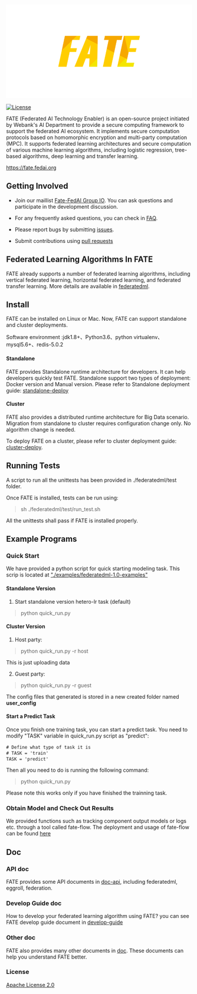 <div align="center">
  <img src="./doc/images/FATE_logo.png">
</div>

[![License](https://img.shields.io/badge/License-Apache%202.0-blue.svg)](https://opensource.org/licenses/Apache-2.0)

FATE (Federated AI Technology Enabler) is an open-source project initiated by Webank's AI Department to provide a secure computing framework to support the federated AI ecosystem. It implements secure computation protocols based on homomorphic encryption and multi-party computation (MPC). It supports federated learning architectures and secure computation of various machine learning algorithms, including logistic regression, tree-based algorithms, deep learning and transfer learning.

<https://fate.fedai.org>

## Getting Involved

*  Join our maillist [Fate-FedAI Group IO](https://groups.io/g/Fate-FedAI). You can ask questions and participate in the development discussion.

*  For any frequently asked questions, you can check in [FAQ](https://github.com/WeBankFinTech/FATE/wiki).  

*  Please report bugs by submitting [issues](https://github.com/WeBankFinTech/FATE/issues). 

*  Submit contributions using [pull requests](https://github.com/WeBankFinTech/FATE/pulls)


## Federated Learning Algorithms In FATE
FATE already supports a number of federated learning algorithms, including vertical federated learning, horizontal federated learning, and federated transfer learning. More details are available in [federatedml](./federatedml).


## Install
FATE can be installed on Linux or Mac. Now, FATE can support standalone and cluster deployments.

Software environment :jdk1.8+、Python3.6、python virtualenv、mysql5.6+、redis-5.0.2

#### Standalone
FATE provides Standalone runtime architecture for developers. It can help developers quickly test FATE. Standalone support two types of deployment: Docker version and Manual version. Please refer to Standalone deployment guide: [standalone-deploy](./standalone-deploy/)

#### Cluster
FATE also provides a distributed runtime architecture for Big Data scenario. Migration from standalone to cluster requires configuration change only. No algorithm change is needed. 

To deploy FATE on a cluster, please refer to cluster deployment guide: [cluster-deploy](./cluster-deploy).

## Running Tests

A script to run all the unittests has been provided in ./federatedml/test folder. 

Once FATE is installed, tests can be run using:

> sh ./federatedml/test/run_test.sh

All the unittests shall pass if FATE is installed properly. 

## Example Programs

### Quick Start

We have provided a python script for quick starting modeling task. This scrip is located at ["./examples/federatedml-1.0-examples"](./examples/federatedml-1.0-examples)

#### Standalone Version
1. Start standalone version hetero-lr task (default)
> python quick_run.py


#### Cluster Version

1. Host party:
> python quick_run.py -r host

This is just uploading data

2. Guest party:
> python quick_run.py -r guest

The config files that generated is stored in a new created folder named **user_config**

#### Start a Predict Task
Once you finish one training task, you can start a predict task. You need to modify "TASK" variable in quick_run.py script as "predict":
```
# Define what type of task it is
# TASK = 'train'
TASK = 'predict'
```
Then all you need to do is running the following command:
> python quick_run.py

Please note this works only if you have finished the trainning task.

###  Obtain Model and Check Out Results
We provided functions such as tracking component output models or logs etc. through a tool called fate-flow. The deployment and usage of fate-flow can be found [here](./fate_flow/README.md)


## Doc
### API doc
FATE provides some API documents in [doc-api](./doc/api/), including federatedml, eggroll, federation.
### Develop Guide doc
How to develop your federated learning algorithm using FATE? you can see FATE develop guide document in [develop-guide](./doc/develop_guide.md)
### Other doc
FATE also provides many other documents in [doc](./doc/). These documents can help you understand FATE better.
### License
[Apache License 2.0](LICENSE)

